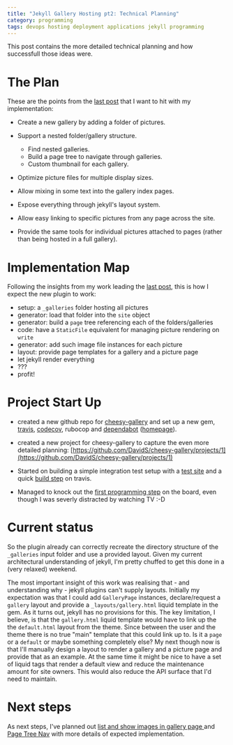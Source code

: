 ```yaml
---
title: "Jekyll Gallery Hosting pt2: Technical Planning"
category: programming
tags: devops hosting deployment applications jekyll programming
---
```


This post contains the more detailed technical planning and how successfull those ideas were.

# The Plan

These are the points from the [last post](2020-01-04-starting-new-project) that I want to hit with my implementation:

* Create a new gallery by adding a folder of pictures.

* Support a nested folder/gallery structure.
  * Find nested galleries.
  * Build a page tree to navigate through galleries.
  * Custom thumbnail for each gallery.

* Optimize picture files for multiple display sizes.

* Allow mixing in some text into the gallery index pages.

* Expose everything through jekyll's layout system.

* Allow easy linking to specific pictures from any page across the site.

* Provide the same tools for individual pictures attached to pages (rather than being hosted in a full gallery).

# Implementation Map

Following the insights from my work leading the [last post](2020-01-04-starting-new-project), this is how I expect the new plugin to work:

* setup: a `_galleries` folder hosting all pictures
* generator: load that folder into the `site` object
* generator: build a `page` tree referencing each of the folders/galleries
* code: have a `StaticFile` equivalent for managing picture rendering on `write`
* generator: add such image file instances for each picture
* layout: provide page templates for a gallery and a picture page
* let jekyll render everything
* ???
* profit!

# Project Start Up

* created a new github repo for [cheesy-gallery](https://github.com/DavidS/cheesy-gallery) and set up a new gem, [travis](https://travis-ci.org/DavidS/cheesy-gallery), [codecov](https://codecov.io/gh/DavidS/cheesy-gallery), rubocop and [dependabot](https://app.dependabot.com/accounts/DavidS/repos/231789729) ([homepage](https://dependabot.com/)).

* created a new project for cheesy-gallery to capture the even more detailed planning: [https://github.com/DavidS/cheesy-gallery/projects/1](https://github.com/DavidS/cheesy-gallery/projects/1)

* Started on building a simple integration test setup with a [test site](https://github.com/DavidS/cheesy-gallery/tree/master/spec/fixtures/test_site) and a quick [build step](https://github.com/DavidS/cheesy-gallery/blob/d39a44cf33bea0ea3909b51016c64168e34c211b/.travis.yml#L13-L20) on travis.

* Managed to knock out the [first programming step](https://github.com/DavidS/cheesy-gallery/projects/1#card-31178444) on the board, even though I was severly distracted by watching TV :-D

# Current status

So the plugin already can correctly recreate the directory structure of the `_galleries` input folder and use a provided layout. Given my current architectural understanding of jekyll, I'm pretty chuffed to get this done in a (very relaxed) weekend.

The most important insight of this work was realising that - and understanding why - jekyll plugins can't supply layouts. Initially my expectation was that I could add `GalleryPage` instances, declare/request a `gallery` layout and provide a `_layouts/gallery.html` liquid template in the gem. As it turns out, jekyll has no provisions for this. The key limitation, I believe, is that the `gallery.html` liquid template would have to link up the the `default.html` layout from the theme. Since between the user and the theme there is no true "main" template that this could link up to. Is it a `page` or a `default` or maybe something completely else? My next though now is that I'll manually design a layout to render a gallery and a picture page and provide that as an example. At the same time it might be nice to have a set of liquid tags that render a default view and reduce the maintenance amount for site owners. This would also reduce the API surface that I'd need to maintain.

# Next steps

As next steps, I've planned out [list and show images in gallery page
](https://github.com/DavidS/cheesy-gallery/projects/1#card-31200100) and [Page Tree Nav](https://github.com/DavidS/cheesy-gallery/projects/1#card-31178448) with more details of expected implementation.
